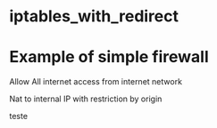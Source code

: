 # iptables_with_redirect

# Example of simple firewall 

Allow All internet access from internet network

Nat to internal IP with restriction by origin

teste
